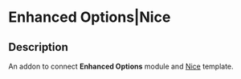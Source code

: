 # Enhanced Options|Nice

## Description
An addon to connect **Enhanced Options** module and [Nice](https://opencartforum.com/files/file/9041-shablon-nice-free-edition-dlya-opencart-3/) template.
